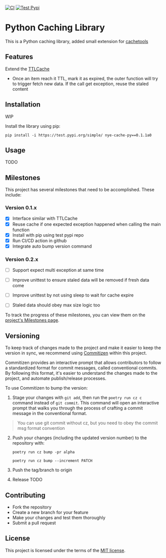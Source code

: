 [![CI](https://github.com/AndyHoang/nye_cache_py/actions/workflows/main.yml/badge.svg?branch=main)](https://github.com/AndyHoang/nye_cache_py/actions/workflows/main.yml)
[![Test Pypi](https://github.com/AndyHoang/nye_cache_py/actions/workflows/publish.yml/badge.svg?event=release)](https://github.com/AndyHoang/nye_cache_py/actions/workflows/publish.yml)

# Python Caching Library


This is a Python caching library, added small extension for [cachetools](https://github.com/tkem/cachetools)

## Features

Extend the [TTLCache](https://cachetools.readthedocs.io/en/latest/index.html?highlight=cache#cachetools.TTLCache)

* Once an item reach it TTL, mark it as expired, the outer function will try to trigger fetch new data. If the call get exception, reuse the staled content

## Installation

WIP

Install the library using pip:

```
pip install -i https://test.pypi.org/simple/ nye-cache-py==0.1.1a0
```

## Usage

TODO


## Milestones

This project has several milestones that need to be accomplished. These include:


### Version 0.1.x

- [x] Interface similar with TTLCache
- [X] Reuse cache if one expected exception happened when calling the main function
- [x] Install with pip using test pypi repo
- [x] Run CI/CD action in github
- [x] Integrate auto bump version command

###  Version 0.2.x

- [ ] Support expect multi exception at same time
- [ ] Improve unittest to ensure staled data will be removed if fresh data come
- [ ] Improve unittest by not using sleep to wait for cache expire
- [ ] Staled data should obey max size logic too


To track the progress of these milestones, you can view them on the [project's Milestones page](https://github.com/AndyHoang/nye_cache_py/milestones).

## Versioning

To keep track of changes made to the project and make it easier to keep the version in sync, we recommend using [Commitizen](https://commitizen-tools.github.io/commitizen/) within this project.

Commitizen provides an interactive prompt that allows contributors to follow a standardized format for commit messages, called conventional commits. By following this format, it's easier to understand the changes made to the project, and automate publish/release processes.

To use Commitizen to bump the version:

1. Stage your changes with `git add`, then run the `poetry run cz c` command instead of `git commit`. This command will open an interactive prompt that walks you through the process of crafting a commit message in the conventional format.
> You can use git commit without cz, but you need to obey the commit msg format convention

2. Push your changes (including the updated version number) to the repository with:

   ```
   poetry run cz bump -pr alpha
   ```

   ```
   poetry run cz bump --increment PATCH
   ```
3. Push the tag/branch to origin

4. Release
    TODO

## Contributing

- Fork the repository
- Create a new branch for your feature
- Make your changes and test them thoroughly
- Submit a pull request

## License

This project is licensed under the terms of the [MIT license](https://opensource.org/licenses/MIT).
